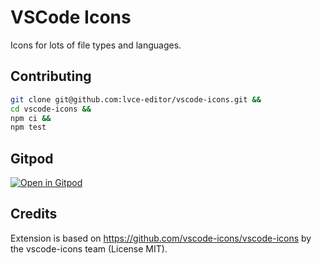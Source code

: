 # VSCode Icons

Icons for lots of file types and languages.

## Contributing

```sh
git clone git@github.com:lvce-editor/vscode-icons.git &&
cd vscode-icons &&
npm ci &&
npm test
```

## Gitpod

[![Open in Gitpod](https://gitpod.io/button/open-in-gitpod.svg)](https://gitpod.io/#https://github.com/lvce-editor/vscode-icons)

## Credits

Extension is based on https://github.com/vscode-icons/vscode-icons by the vscode-icons team (License MIT).
